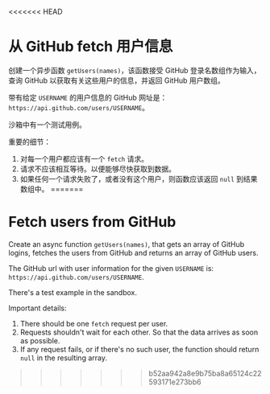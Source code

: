 <<<<<<< HEAD
# 从 GitHub fetch 用户信息

创建一个异步函数 `getUsers(names)`，该函数接受 GitHub 登录名数组作为输入，查询 GitHub 以获取有关这些用户的信息，并返回 GitHub 用户数组。

带有给定 `USERNAME` 的用户信息的 GitHub 网址是：`https://api.github.com/users/USERNAME`。

沙箱中有一个测试用例。

重要的细节：

1. 对每一个用户都应该有一个 `fetch` 请求。
2. 请求不应该相互等待。以便能够尽快获取到数据。
3. 如果任何一个请求失败了，或者没有这个用户，则函数应该返回 `null` 到结果数组中。
=======
# Fetch users from GitHub

Create an async function `getUsers(names)`, that gets an array of GitHub logins, fetches the users from GitHub and returns an array of GitHub users.

The GitHub url with user information for the given `USERNAME` is: `https://api.github.com/users/USERNAME`.

There's a test example in the sandbox.

Important details:

1. There should be one `fetch` request per user.
2. Requests shouldn't wait for each other. So that the data arrives as soon as possible.
3. If any request fails, or if there's no such user, the function should return `null` in the resulting array.
>>>>>>> b52aa942a8e9b75ba8a65124c22593171e273bb6
